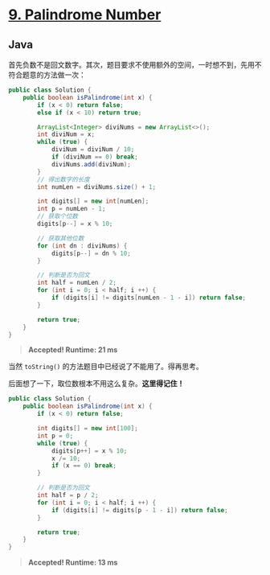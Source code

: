 # [9. Palindrome Number](https://leetcode.com/problems/palindrome-number/)

## Java

首先负数不是回文数字。其次，题目要求不使用额外的空间，一时想不到，先用不符合题意的方法做一次：

```java
public class Solution {
    public boolean isPalindrome(int x) {
        if (x < 0) return false;
        else if (x < 10) return true;

        ArrayList<Integer> diviNums = new ArrayList<>();
        int diviNum = x;
        while (true) {
            diviNum = diviNum / 10;
            if (diviNum == 0) break;
            diviNums.add(diviNum);
        }
        // 得出数字的长度
        int numLen = diviNums.size() + 1;

        int digits[] = new int[numLen];
        int p = numLen - 1;
        // 获取个位数
        digits[p--] = x % 10;

        // 获取其他位数
        for (int dn : diviNums) {
            digits[p--] = dn % 10;
        }

        // 判断是否为回文
        int half = numLen / 2;
        for (int i = 0; i < half; i ++) {
            if (digits[i] != digits[numLen - 1 - i]) return false;
        }

        return true;
    }
}
```

> **Accepted! Runtime: 21 ms**

当然 `toString()` 的方法题目中已经说了不能用了。得再思考。

后面想了一下，取位数根本不用这么复杂。**这里得记住！**

```java
public class Solution {
    public boolean isPalindrome(int x) {
        if (x < 0) return false;

        int digits[] = new int[100];
        int p = 0;
        while (true) {
            digits[p++] = x % 10;
            x /= 10;
            if (x == 0) break;
        }

        // 判断是否为回文
        int half = p / 2;
        for (int i = 0; i < half; i ++) {
            if (digits[i] != digits[p - 1 - i]) return false;
        }

        return true;
    }
}
```

> **Accepted! Runtime: 13 ms**